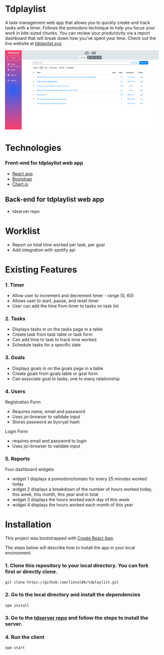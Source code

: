 # Tdplaylist

A task management web app that allows you to quickly create and track tasks with a timer. Follows the pomodoro technique to help you
focus your work in bite-sized chunks. You can review your productivity via a report dashboard that will break down how you've spent
your time. Check out the live website at [tdplaylist.xyz](http://tdplaylist.xyz/)

![tdplaylist tasklist screenshot](tdplaylist-tasklist-screenshot.png)

# Technologies

### Front-end for tdplaylist web app

- [React app](https://reactjs.org/docs/create-a-new-react-app.html)
- [Bootstrap](https://getbootstrap.com/2.3.2/)
- [Chart.js](https://www.chartjs.org/)

## Back-end for tdplaylist web app

- tdserver repo

# Worklist

- Report on total time worked per task, per goal
- Add integration with spotify api

# Existing Features

### 1. Timer

- Allow user to increment and decrement timer - range (0, 60)
- Allows user to start, pause, and reset timer
- User can add the time from timer to tasks on task list

### 2. Tasks

- Displays tasks in on the tasks page in a table
- Create task from task table or task form
- Can add time to task to track time worked
- Schedule tasks for a specific date

### 3. Goals

- Displays goals in on the goals page in a table
- Create goals from goals table or goal form
- Can associate goal to tasks, one to many relationship

### 4. Users

Registration Form

- Requires name, email and password
- Uses joi-browser to validate input
- Stores password as bycrypt hash

Login Form

- requires email and password to login
- Uses joi-browser to validate input

### 5. Reports

Four dashboard widgets

- widget 1 displays a pomodoro/tomato for every 25 minutes worked today
- widget 2 displays a breakdown of the number of hours worked today, this week, this month, this year and in total
- widget 3 displays the hours worked each day of this week
- widget 4 displays the hours worked each month of this year

# Installation

This project was bootstrapped with [Create React App](https://github.com/facebook/create-react-app).

The steps below will describe how to install the app in your local environment.

### 1. Clone this repository to your local directory. You can fork first or directly clone.

```
git clone https://github.com/linnal86/tdplaylist.git
```

### 2. Go to the local directory and install the dependencies

```
npm install
```

### 3. Go to the [tdserver repo]() and follow the steps to install the server.

### 4. Run the client

```
npm start
```
